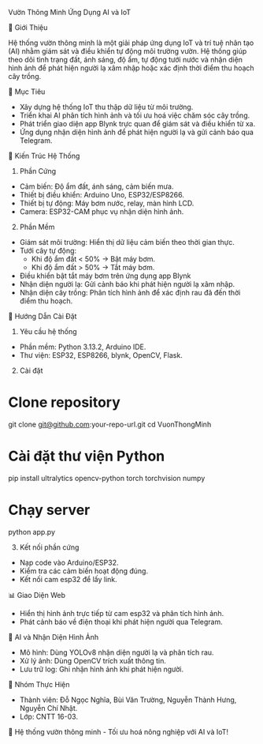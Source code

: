 Vườn Thông Minh Ứng Dụng AI và IoT

📌 Giới Thiệu

Hệ thống vườn thông minh là một giải pháp ứng dụng IoT và trí tuệ nhân tạo (AI) nhằm giám sát và điều khiển tự động môi trường vườn. Hệ thống giúp theo dõi tình trạng đất, ánh sáng, độ ẩm, tự động tưới nước và nhận diện hình ảnh để phát hiện người lạ xâm nhập hoặc xác định thời điểm thu hoạch cây trồng.

🎯 Mục Tiêu

- Xây dựng hệ thống IoT thu thập dữ liệu từ môi trường.
- Triển khai AI phân tích hình ảnh và tối ưu hoá việc chăm sóc cây trồng.
- Phát triển giao diện app Blynk trực quan để giám sát và điều khiển từ xa.
- Ứng dụng nhận diện hình ảnh để phát hiện người lạ và gửi cảnh báo qua Telegram.

 🏢 Kiến Trúc Hệ Thống
1. Phần Cứng
- Cảm biến: Độ ẩm đất, ánh sáng, cảm biến mưa.
- Thiết bị điều khiển: Arduino Uno, ESP32/ESP8266.
- Thiết bị tự động: Máy bơm nước, relay, màn hình LCD.
- Camera: ESP32-CAM phục vụ nhận diện hình ảnh.

2. Phần Mềm
- Giám sát môi trường: Hiển thị dữ liệu cảm biến theo thời gian thực.
- Tưới cây tự động:
  - Khi độ ẩm đất < 50% → Bật máy bơm.
  - Khi độ ẩm đất > 50% → Tắt máy bơm.
- Điều khiển bật tắt máy bơm trên ứng dụng app Blynk
- Nhận diện người lạ: Gửi cảnh báo khi phát hiện người lạ xâm nhập.
- Nhận diện cây trồng: Phân tích hình ảnh để xác định rau đã đến thời điểm thu hoạch.

🚀 Hướng Dẫn Cài Đặt

1. Yêu cầu hệ thống
- Phần mềm: Python 3.13.2, Arduino IDE.
- Thư viện: ESP32, ESP8266, blynk, OpenCV, Flask.

2. Cài đặt

# Clone repository
git clone git@github.com:your-repo-url.git
cd VuonThongMinh

# Cài đặt thư viện Python
pip install ultralytics opencv-python torch torchvision numpy

# Chạy server
python app.py

3. Kết nối phần cứng
- Nạp code vào Arduino/ESP32.
- Kiểm tra các cảm biến hoạt động đúng.
- Kết nối cam esp32 để lấy link.

📊 Giao Diện Web
- Hiển thị hình ảnh trực tiếp từ cam esp32 và phân tích hình ảnh.
- Phát cảnh báo về điện thoại khi phát hiện người qua Telegram.

🤖 AI và Nhận Diện Hình Ảnh
- Mô hình: Dùng YOLOv8 nhận diện người lạ và phân tích rau.
- Xử lý ảnh: Dùng OpenCV trích xuất thông tin.
- Lưu trữ log: Ghi nhận hình ảnh khi phát hiện người.

📝 Nhóm Thực Hiện
- Thành viên: Đỗ Ngọc Nghĩa, Bùi Văn Trường, Nguyễn Thành Hưng, Nguyễn Chí Nhật.
- Lớp: CNTT 16-03.

🚀 Hệ thống vườn thông minh - Tối ưu hoá nông nghiệp với AI và IoT!
